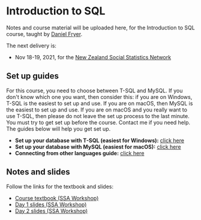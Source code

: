 # Introduction to SQL

Notes and course material will be uploaded here, for the Introduction to SQL course, taught by [Daniel Fryer](https://danielvfryer.com).

The next delivery is:

* Nov 18-19, 2021, for the [New Zealand Social Statistics Network](https://www.auckland.ac.nz/en/arts/our-research/research-institutes-centres-groups/compass/nzssn/introduction-to-sql.html)

## Set up guides

For this course, you need to choose between T-SQL and MySQL. If you don't know which one you want, then consider this: if you are on Windows, T-SQL is the easiest to set up and use. If you are on macOS, then MySQL is the easiest to set up and use. If you are on macOS and you really want to use T-SQL, then please do not leave the set up process to the last minute. You must try to get set up before the course. Contact me if you need help. The guides below will help you get set up.

* **Set up your database with T-SQL (easiest for Windows):** [click here](create-database/T-SQL/README.md)
* **Set up your database with MySQL (easiest for macOS):** [click here](create-database/MySQL/README.md)
* **Connecting from other languages guide:** [click here](other-languages.md)

## Notes and slides

Follow the links for the textbook and slides:

* [Course textbook (SSA Workshop)](textbook-and-slides/SQL_Course_Textbook.pdf)
* [Day 1 slides (SSA Workshop)](textbook-and-slides/SQL_Course_Slides_Day_1.pdf)
* [Day 2 slides (SSA Workshop)](textbook-and-slides/SQL_Course_Slides_Day_2.pdf)
